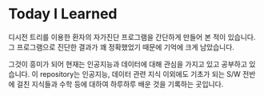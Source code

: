 # Today I Learned

디시전 트리를 이용한 환자의 자가진단 프로그램을 간단하게 만들어 본 적이 있습니다. 그 프로그램으로 진단한 결과가 꽤 정확했었기 때문에 기억에 크게 남았습니다.

그것이 흥미가 되어 현재는 인공지능과 데이터에 대해 관심을 가지고 있고 공부하고 있습니다. 이 repository는 인공지능, 데이터 관련 지식 이외에도 기초가 되는 S/W 전반에 걸친 지식들과 수학 등에 대하여 하루하루 배운 것을 기록하는 곳입니다. 

